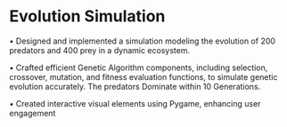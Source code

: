 # Evolution Simulation

 •  Designed and implemented a simulation modeling the evolution of 200 predators and 400 prey in a dynamic
 ecosystem.
 
 •  Crafted efficient Genetic Algorithm components, including selection, crossover, mutation, and fitness evaluation
 functions, to simulate genetic evolution accurately. The predators Dominate within 10 Generations.
 
 •  Created interactive visual elements using Pygame, enhancing user engagement
 
